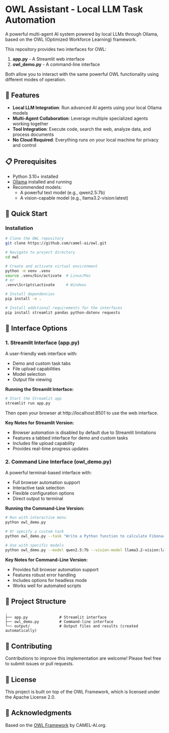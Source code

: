 # OWL Assistant - Local LLM Task Automation

A powerful multi-agent AI system powered by local LLMs through Ollama, based on the OWL (Optimized Workforce Learning) framework.

This repository provides two interfaces for OWL:
1. **app.py** - A Streamlit web interface
2. **owl_demo.py** - A command-line interface

Both allow you to interact with the same powerful OWL functionality using different modes of operation.

## 🌟 Features

- **Local LLM Integration**: Run advanced AI agents using your local Ollama models
- **Multi-Agent Collaboration**: Leverage multiple specialized agents working together
- **Tool Integration**: Execute code, search the web, analyze data, and process documents
- **No Cloud Required**: Everything runs on your local machine for privacy and control

## 📋 Prerequisites

- Python 3.10+ installed
- [Ollama](https://ollama.ai/) installed and running
- Recommended models:
  - A powerful text model (e.g., qwen2.5:7b)
  - A vision-capable model (e.g., llama3.2-vision:latest)

## 🚀 Quick Start

### Installation

```bash
# Clone the OWL repository
git clone https://github.com/camel-ai/owl.git

# Navigate to project directory
cd owl

# Create and activate virtual environment
python -m venv .venv
source .venv/bin/activate  # Linux/Mac
# or
.venv\Scripts\activate     # Windows

# Install dependencies
pip install -e .

# Install additional requirements for the interfaces
pip install streamlit pandas python-dotenv requests
```

## 🧰 Interface Options

### 1. Streamlit Interface (app.py)

A user-friendly web interface with:
- Demo and custom task tabs
- File upload capabilities
- Model selection
- Output file viewing

**Running the Streamlit Interface:**

```bash
# Start the Streamlit app
streamlit run app.py
```

Then open your browser at http://localhost:8501 to use the web interface.

**Key Notes for Streamlit Version:**
- Browser automation is disabled by default due to Streamlit limitations
- Features a tabbed interface for demo and custom tasks
- Includes file upload capability
- Provides real-time progress updates

### 2. Command Line Interface (owl_demo.py)

A powerful terminal-based interface with:
- Full browser automation support
- Interactive task selection
- Flexible configuration options
- Direct output to terminal

**Running the Command-Line Version:**

```bash
# Run with interactive menu
python owl_demo.py

# Or specify a custom task
python owl_demo.py --task "Write a Python function to calculate Fibonacci numbers"

# Use with specific models
python owl_demo.py --model qwen2.5:7b --vision-model llama3.2-vision:latest
```

**Key Notes for Command-Line Version:**
- Provides full browser automation support
- Features robust error handling
- Includes options for headless mode
- Works well for automated scripts

## 📁 Project Structure

```
.
├── app.py              # Streamlit interface
├── owl_demo.py         # Command-line interface
└── output/             # Output files and results (created automatically)
```

## 🤝 Contributing

Contributions to improve this implementation are welcome! Please feel free to submit issues or pull requests.

## 📄 License

This project is built on top of the OWL Framework, which is licensed under the Apache License 2.0.

## 🙏 Acknowledgments

Based on the [OWL Framework](https://github.com/camel-ai/owl) by CAMEL-AI.org.
